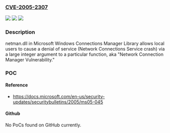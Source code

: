 ### [CVE-2005-2307](https://cve.mitre.org/cgi-bin/cvename.cgi?name=CVE-2005-2307)
![](https://img.shields.io/static/v1?label=Product&message=n%2Fa&color=blue)
![](https://img.shields.io/static/v1?label=Version&message=n%2Fa&color=blue)
![](https://img.shields.io/static/v1?label=Vulnerability&message=n%2Fa&color=brighgreen)

### Description

netman.dll in Microsoft Windows Connections Manager Library allows local users to cause a denial of service (Network Connections Service crash) via a large integer argument to a particular function, aka "Network Connection Manager Vulnerability."

### POC

#### Reference
- https://docs.microsoft.com/en-us/security-updates/securitybulletins/2005/ms05-045

#### Github
No PoCs found on GitHub currently.

